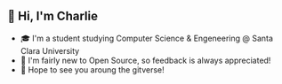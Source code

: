 ## 👋 Hi, I'm Charlie 

- 🎓 I'm a student studying Computer Science & Engeneering @ Santa Clara University
- 🌱 I'm fairly new to Open Source, so feedback is always appreciated!
- 🤠 Hope to see you aroung the gitverse!

<!---
<a rel="me" href="https://ioc.exchange/@0xCONLINE"></a>
--->
